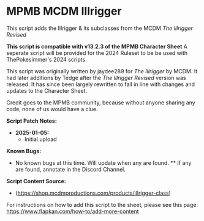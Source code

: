 # MPMB MCDM Illrigger
This script adds the Illrigger & its subclasses from the MCDM *The Illrigger Revised*

**This script is compatible with v13.2.3 of the MPMB Character Sheet**
A seperate script will be provided for the 2024 Ruleset to be be used with ThePokesimmer's 2024 scripts. 

This script was originally written by jaydee289 for *The Illrigger* by MCDM. It had later additions by Tedge after the *The Illrigger Revised* version was released.
It has since been largely rewritten to fall in line with changes and updates to the Character Sheet.

Credit goes to the MPMB community, because without anyone sharing any code, none of us would have a clue.

**Script Patch Notes:**
- **2025-01-05:**
  - Initial upload

**Known Bugs:**
- No known bugs at this time. Will update when any are found.
  ** If any are found, annotate in the Discord Channel.

**Script Content Source:**
- (https://shop.mcdmproductions.com/products/illrigger-class)

For instructions on how to add this script to the sheet, please see this page: https://www.flapkan.com/how-to/add-more-content
